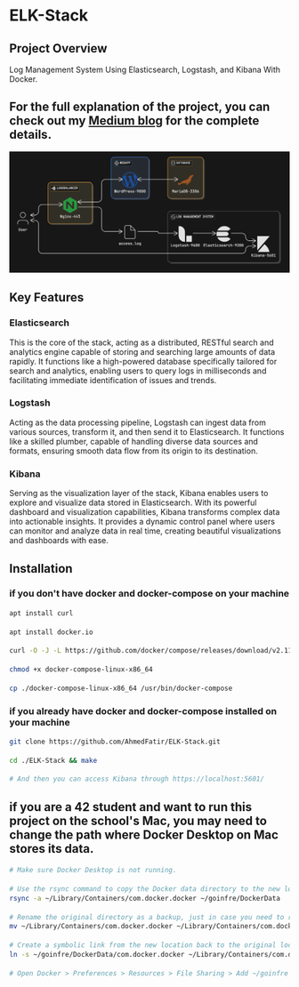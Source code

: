 
# ELK-Stack

## Project Overview
Log Management System Using Elasticsearch, Logstash, and Kibana With Docker.
## For the full explanation of the project, you can check out my [Medium blog](https://medium.com/@afatir.ahmedfatir/elk-stack-deep-dive-complete-guide-using-docker-fbf31aa842a6) for the complete details.

![](https://github.com/AhmedFatir/AhmedFatir/blob/master/images/ELK_Stack.png)

## Key Features
### Elasticsearch
This is the core of the stack, acting as a distributed, RESTful search and analytics engine capable of storing and searching large amounts of data rapidly. It functions like a high-powered database specifically tailored for search and analytics, enabling users to query logs in milliseconds and facilitating immediate identification of issues and trends.

### Logstash
Acting as the data processing pipeline, Logstash can ingest data from various sources, transform it, and then send it to Elasticsearch. It functions like a skilled plumber, capable of handling diverse data sources and formats, ensuring smooth data flow from its origin to its destination.

### Kibana
Serving as the visualization layer of the stack, Kibana enables users to explore and visualize data stored in Elasticsearch. With its powerful dashboard and visualization capabilities, Kibana transforms complex data into actionable insights. It provides a dynamic control panel where users can monitor and analyze data in real time, creating beautiful visualizations and dashboards with ease.

## Installation

### if you don't have docker and docker-compose on your machine
```bash
apt install curl

apt install docker.io

curl -O -J -L https://github.com/docker/compose/releases/download/v2.11.2/docker-compose-linux-x86_64

chmod +x docker-compose-linux-x86_64

cp ./docker-compose-linux-x86_64 /usr/bin/docker-compose
```

### if you already have docker and docker-compose installed on your machine
```bash
git clone https://github.com/AhmedFatir/ELK-Stack.git

cd ./ELK-Stack && make

# And then you can access Kibana through https://localhost:5601/
```
## if you are a 42 student and want to run this project on the school's Mac, you may need to change the path where Docker Desktop on Mac stores its data.
```bash
# Make sure Docker Desktop is not running.

# Use the rsync command to copy the Docker data directory to the new location.
rsync -a ~/Library/Containers/com.docker.docker ~/goinfre/DockerData

# Rename the original directory as a backup, just in case you need to revert(optional).
mv ~/Library/Containers/com.docker.docker ~/Library/Containers/com.docker.docker.backup

# Create a symbolic link from the new location back to the original location.
ln -s ~/goinfre/DockerData/com.docker.docker ~/Library/Containers/com.docker.docker

# Open Docker > Preferences > Resources > File Sharing > Add ~/goinfre to Shared Paths.
```
